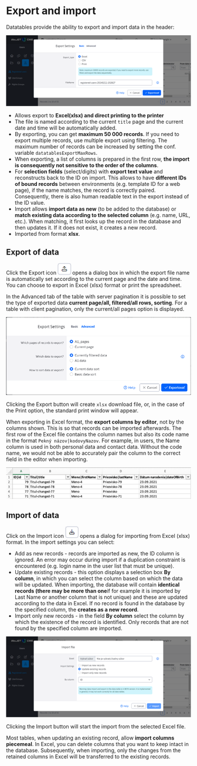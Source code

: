 # Export and import

Datatables provide the ability to export and import data in the header:

![](export-dialog.png)

- Allows export to **Excel(xlsx) and direct printing to the printer**
- The file is named according to the current `title` page and the current date and time will be automatically added.
- By exporting, you can get **maximum 50 000 records**. If you need to export multiple records, use multiple export using filtering. The maximum number of records can be increased by setting the conf. variable `datatablesExportMaxRows`.
- When exporting, a list of columns is prepared in the first row, **the import is consequently not sensitive to the order of the columns**.
- For **selection fields** (select/digits) with **export text value** and reconstructs back to the ID on import. This allows to have **different IDs of bound records** between environments (e.g. template ID for a web page), if the name matches, the record is correctly paired. Consequently, there is also human readable text in the export instead of the ID value.
- Import allows **import data as new** (to be added to the database) or **match existing data according to the selected column** (e.g. name, URL, etc.). When matching, it first looks up the record in the database and then updates it. If it does not exist, it creates a new record.
- Imported from format **xlsx**.

## Export of data

Click the Export icon ![](export-icon.png ":no-zoom") opens a dialog box in which the export file name is automatically set according to the current page and the date and time. You can choose to export in Excel (xlsx) format or print the spreadsheet.

In the Advanced tab of the table with server pagination it is possible to set the type of exported data **current page/all, filtered/all rows, sorting**. For a table with client pagination, only the current/all pages option is displayed.

![](export-dialog-advanced.png)

Clicking the Export button will create `xlsx` download file, or, in the case of the Print option, the standard print window will appear.

When exporting in Excel format, the **export columns by editor**, not by the columns shown. This is so that records can be imported afterwards. The first row of the Excel file contains the column names but also its code name in the format `Pekný názov|kodovyNazov`. For example, in users, the Name column is used in both personal data and contact data. Without the code name, we would not be able to accurately pair the column to the correct field in the editor when importing.

![](excel.png)

## Import of data

Click on the Import icon ![](import-icon.png ":no-zoom") opens a dialog for importing from Excel (xlsx) format. In the import settings you can select:
- Add as new records - records are imported as new, the ID column is ignored. An error may occur during import if a duplication constraint is encountered (e.g. login name in the user list that must be unique).
- Update existing records - this option displays a selection box **By column**, in which you can select the column based on which the data will be updated. When importing, the database will contain **identical records (there may be more than one**if for example it is imported by Last Name or another column that is not unique) and these are updated according to the data in Excel. If no record is found in the database by the specified column, the **creates as a new record**.
- Import only new records - in the field **By column** select the column by which the existence of the record is identified. Only records that are not found by the specified column are imported.

![](import-dialog.png)

Clicking the Import button will start the import from the selected Excel file.

Most tables, when updating an existing record, allow **import columns piecemeal**. In Excel, you can delete columns that you want to keep intact in the database. Subsequently, when importing, only the changes from the retained columns in Excel will be transferred to the existing records.

